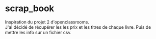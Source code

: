 # scrap_book

Inspiration du projet 2 d'openclassrooms.   
J'ai décidé de récupérer les les prix et les titres de chaque livre. Puis de mettre les info sur un fichier csv.
